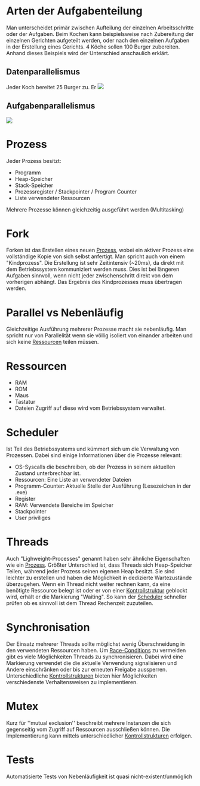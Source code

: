 # Arten der Aufgabenteilung
Man unterscheidet primär zwischen Aufteilung der einzelnen Arbeitsschritte oder der Aufgaben.
Beim Kochen kann beispielsweise nach Zubereitung der einzelnen Gerichten aufgeteilt werden, oder nach den einzelnen Aufgaben in der Erstellung eines Gerichts.
4 Köche sollen 100 Burger zubereiten. Anhand dieses Beispiels wird der Unterschied anschaulich erklärt.
## Datenparallelismus
Jeder Koch bereitet 25 Burger zu. Er 
![](Datentrennung.jpg)

## Aufgabenparallelismus
![](Aufgabentrennung.jpg)

# Prozess
Jeder Prozess besitzt:
- Programm
- Heap-Speicher
- Stack-Speicher
- Prozessregister / Stackpointer / Program Counter
- Liste verwendeter Ressourcen

Mehrere Prozesse können gleichzeitig ausgeführt werden (Multitasking)

# Fork
Forken ist das Erstellen eines neuen [Prozess](#Prozess), wobei ein aktiver Prozess eine vollständige Kopie von sich selbst anfertigt.
Man spricht auch von einem "Kindprozess".
Die Erstellung ist sehr Zeitintensiv (~20ms), da direkt mit dem Betriebssystem kommuniziert werden muss.
Dies ist bei längeren Aufgaben sinnvoll, wenn nicht jeder zwischenschritt direkt von dem vorherigen abhängt.
Das Ergebnis des Kindprozesses muss übertragen werden.

# Parallel vs Nebenläufig
Gleichzeitige Ausführung mehrerer Prozesse macht sie nebenläufig. 
Man spricht nur von Parallelität wenn sie völlig isoliert von einander arbeiten und sich keine [Ressourcen](#Ressourcen) teilen müssen.

# Ressourcen
- RAM
- ROM
- Maus
- Tastatur
- Dateien
Zugriff auf diese wird vom Betriebssystem verwaltet.

# Scheduler
Ist Teil des Betriebssystems und kümmert sich um die Verwaltung von Prozessen. Dabei sind einige Informationen über die Prozesse relevant:
- OS-Syscalls die beschreiben, ob der Prozess in seinem aktuellen Zustand unterbrechbar ist.
- Ressourcen:
  Eine Liste an verwendeter Dateien
- Programm-Counter:
  Aktuelle Stelle der Ausführung (Lesezeichen in der .exe)
- Register
- RAM:
  Verwendete Bereiche im Speicher
- Stackpointer
- User priviliges

# Threads
Auch "Lighweight-Processes" genannt haben sehr ähnliche Eigenschaften wie ein [Prozess](#Prozess).
Größter Unterschied ist, dass Threads sich Heap-Speicher Teilen, während jeder Prozess seinen eigenen Heap besitzt.
Sie sind leichter zu erstellen und haben die Möglichkeit in dedizierte Wartezustände überzugehen. Wenn ein Thread nicht weiter rechnen kann, da eine benötigte Ressource belegt ist oder er von einer [Kontrollstruktur](Prozessverwaltung.md#Kontrollstrukturen) geblockt wird, erhält er die Markierung "Waiting". So kann der [Scheduler](#Scheduler) schneller prüfen ob es sinnvoll ist dem Thread Rechenzeit zuzuteilen.

# Synchronisation
Der Einsatz mehrerer Threads sollte möglichst wenig Überschneidung in den verwendeten Ressourcen haben. Um [Race-Conditions](Parallele%20Probleme.md#Race-Conditions) zu vermeiden gibt es viele Möglichkeiten Threads zu synchronisieren.
Dabei wird eine Markierung verwendet die die aktuelle Verwendung signalisieren und Andere einschränken oder bis zur erneuten Freigabe aussperren.
Unterschiedliche [Kontrollstrukturen](Prozessverwaltung.md#Kontrollstrukturen) bieten hier Möglichkeiten verschiedenste Verhaltensweisen zu implementieren.

# Mutex
Kurz für ''mutual exclusion'' beschreibt mehrere Instanzen die sich gegenseitig vom Zugriff auf Ressourcen ausschließen können. Die Implementierung kann mittels unterschiedlicher [Kontrollstrukturen](Prozessverwaltung.md#Kontrollstrukturen) erfolgen.

# Tests
Automatisierte Tests von Nebenläufigkeit ist quasi nicht-existent/unmöglich